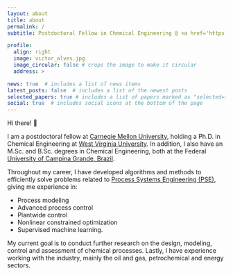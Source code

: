```yaml
---
layout: about
title: about
permalink: /
subtitle: Postdoctoral Fellow in Chemical Engineering @ <a href='https://www.cmu.edu'>Carnegie Mellon University</a>.

profile:
  align: right
  image: victor_alves.jpg
  image_circular: false # crops the image to make it circular
  address: >

news: true  # includes a list of news items
latest_posts: false  # includes a list of the newest posts
selected_papers: true # includes a list of papers marked as "selected={true}"
social: true  # includes social icons at the bottom of the page
---
```


Hi there! 👋

I am a postdoctoral fellow at [Carnegie Mellon University](https://www.cmu.edu), holding a Ph.D. in Chemical Engineering at [West Virginia University](https://www.wvu.edu/). In addition, I also have an M.Sc. and B.Sc. degrees in Chemical Engineering, both at the Federal [University of Campina Grande, Brazil](https://portal.ufcg.edu.br). 

Throughout my career, I have developed algorithms and methods to efficiently solve problems related
to [Process Systems Engineering (PSE)](https://www.sciencedirect.com/science/article/pii/S0098135421000302), giving me experience in:

- Process modeling
- Advanced process control
- Plantwide control
- Nonlinear constrained optimization
- Supervised machine learning.

My current goal is to conduct further research on the design, modeling, control and assessment of chemical processes. Lastly, I have experience working with the industry, mainly the oil and gas, petrochemical and energy sectors.
